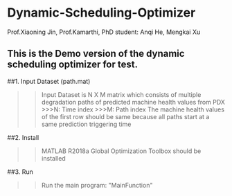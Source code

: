 Dynamic-Scheduling-Optimizer
===
Prof.Xiaoning Jin, Prof.Kamarthi,
PhD student: Anqi He, Mengkai Xu

This is the Demo version of the dynamic scheduling optimizer for test. 
--

##1. Input Dataset (path.mat)

>>Input Dataset is N X M matrix which consists of multiple degradation paths of predicted machine health values from PDX
    >>>N: Time index
    >>>M: Path index
>>The machine health values of the first row should be same because all paths start at a same prediction triggering time

##2. Install

>>MATLAB R2018a
>>Global Optimization Toolbox should be installed

##3. Run

>>Run the main program: "MainFunction"


